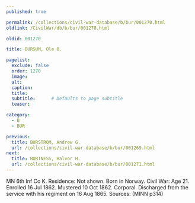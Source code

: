 ```yaml
---
published: true

permalink: /collections/civil-war-database/b/bur/001270.html
oldlink: /CivilWar/db/b/bur/001270.html

oldid: 001270

title: BURSUM, Ole O.

pagelist:
  exclude: false
  order: 1270
  image: 
  alt:
  caption:
  title:
  subtitle:      # Defaults to page subtitle
  teaser:

category: 
  - B 
  - BUR

previous:
  title: BURSTROM, Andrew G.
  url: /collections/civil-war-database/b/bur/001269.html  
next:
  title: BURTNESS, Halvor H.
  url: /collections/civil-war-database/b/bur/001271.html   
---
```

MN 6th Inf Co K. Residence: Not shown. Born in Norway. Civil War: Age 21. Enrolled 16 Jul 1862. Mustered 10 Oct 1862. Corporal. Discharged from the service with his regiment on 16 Aug 1865. Sources: (MINN p314)